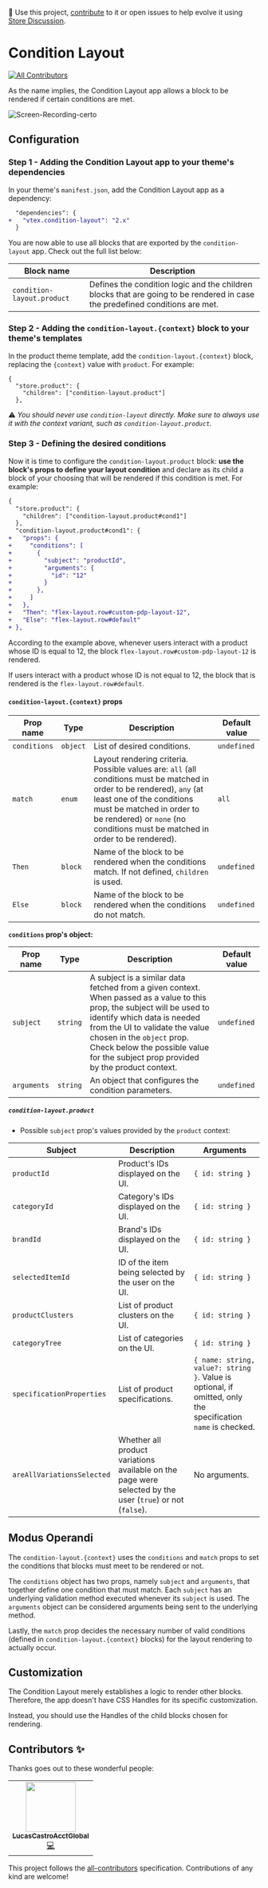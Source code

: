 📢 Use this project, [contribute](https://github.com/vtex-apps/condition-layout) to it or open issues to help evolve it using [Store Discussion](https://github.com/vtex-apps/store-discussion).

# Condition Layout

<!-- ALL-CONTRIBUTORS-BADGE:START - Do not remove or modify this section -->

[![All Contributors](https://img.shields.io/badge/all_contributors-1-orange.svg?style=flat-square)](#contributors-)

<!-- ALL-CONTRIBUTORS-BADGE:END -->

As the name implies, the Condition Layout app allows a block to be rendered if certain conditions are met.

![Screen-Recording-certo](https://user-images.githubusercontent.com/12139385/79379694-a8c99980-7f35-11ea-9f01-7021c6529332.gif)

## Configuration

### Step 1 - Adding the Condition Layout app to your theme's dependencies

In your theme's `manifest.json`, add the Condition Layout app as a dependency:

```diff
  "dependencies": {
+   "vtex.condition-layout": "2.x"
  }
```

You are now able to use all blocks that are exported by the `condition-layout` app. Check out the full list below:

| Block name                 | Description                                                                                                                  |
| -------------------------- | ---------------------------------------------------------------------------------------------------------------------------- |
| `condition-layout.product` | Defines the condition logic and the children blocks that are going to be rendered in case the predefined conditions are met. |

### Step 2 - Adding the `condition-layout.{context}` block to your theme's templates

In the product theme template, add the `condition-layout.{context}` block, replacing the `{context}` value with `product`. For example:

```
{
  "store.product": {
    "children": ["condition-layout.product"]
  },
```

:warning: _You should never use `condition-layout` directly. Make sure to always use it with the context variant, such as `condition-layout.product`._

### Step 3 - Defining the desired conditions

Now it is time to configure the `condition-layout.product` block: **use the block's props to define your layout condition** and declare as its child a block of your choosing that will be rendered if this condition is met. For example:

```diff
{
  "store.product": {
    "children": ["condition-layout.product#cond1"]
  },
  "condition-layout.product#cond1": {
+   "props": {
+     "conditions": [
+       {
+         "subject": "productId",
+         "arguments": {
+           "id": "12"
+         }
+       },
+     ]
+   },
+   "Then": "flex-layout.row#custom-pdp-layout-12",
+   "Else": "flex-layout.row#default"
+ },
```

According to the example above, whenever users interact with a product whose ID is equal to 12, the block `flex-layout.row#custom-pdp-layout-12` is rendered.

If users interact with a product whose ID is not equal to 12, the block that is rendered is the `flex-layout.row#default`.

#### `condition-layout.{context}` props

| Prop name    | Type     | Description                                                                                                                                                                                                                                                       | Default value |
| ------------ | -------- | ----------------------------------------------------------------------------------------------------------------------------------------------------------------------------------------------------------------------------------------------------------------- | ------------- |
| `conditions` | `object` | List of desired conditions.                                                                                                                                                                                                                                       | `undefined`   |
| `match`      | `enum`   | Layout rendering criteria. Possible values are: `all` (all conditions must be matched in order to be rendered), `any` (at least one of the conditions must be matched in order to be rendered) or `none` (no conditions must be matched in order to be rendered). | `all`         |
| `Then`       | `block`  | Name of the block to be rendered when the conditions match. If not defined, `children` is used.                                                                                                                                                                   | `undefined`   |
| `Else`       | `block`  | Name of the block to be rendered when the conditions do not match.                                                                                                                                                                                              | `undefined`   |

**`conditions` prop's object:**

| Prop name   | Type     | Description                                                                                                                                                                                                                                                                                                  | Default value |
| ----------- | -------- | ------------------------------------------------------------------------------------------------------------------------------------------------------------------------------------------------------------------------------------------------------------------------------------------------------------ | ------------- |
| `subject`   | `string` | A subject is a similar data fetched from a given context. When passed as a value to this prop, the subject will be used to identify which data is needed from the UI to validate the value chosen in the `object` prop. Check below the possible value for the subject prop provided by the product context. | `undefined`   |
| `arguments` | `string` | An object that configures the condition parameters.                                                                                                                                                                                                                                                          | `undefined`   |

##### `condition-layout.product`

- Possible `subject` prop's values provided by the `product` context:

| Subject                    | Description                                                                                               | Arguments                                                                                                    |
| -------------------------- | --------------------------------------------------------------------------------------------------------- | ------------------------------------------------------------------------------------------------------------ |
| `productId`                | Product's IDs displayed on the UI.                                                                        | `{ id: string }`                                                                                             |
| `categoryId`               | Category's IDs displayed on the UI.                                                                       | `{ id: string }`                                                                                             |
| `brandId`                  | Brand's IDs displayed on the UI.                                                                          | `{ id: string }`                                                                                             |
| `selectedItemId`           | ID of the item being selected by the user on the UI.                                                      | `{ id: string }`                                                                                             |
| `productClusters`          | List of product clusters on the UI.                                                                       | `{ id: string }`                                                                                             |
| `categoryTree`             | List of categories on the UI.                                                                             | `{ id: string }`                                                                                             |
| `specificationProperties`  | List of product specifications.                                                                           | `{ name: string, value?: string }`. Value is optional, if omitted, only the specification `name` is checked. |
| `areAllVariationsSelected` | Whether all product variations available on the page were selected by the user (`true`) or not (`false`). | No arguments.                                                                                                |

## Modus Operandi

The `condition-layout.{context}` uses the `conditions` and `match` props to set the conditions that blocks must meet to be rendered or not.

The `conditions` object has two props, namely `subject` and `arguments`, that together define one condition that must match. Each `subject` has an underlying validation method executed whenever its `subject` is used. The `arguments` object can be considered arguments being sent to the underlying method.

Lastly, the `match` prop decides the necessary number of valid conditions (defined in `condition-layout.{context}` blocks) for the layout rendering to actually occur.

## Customization

The Condition Layout merely establishes a logic to render other blocks. Therefore, the app doesn't have CSS Handles for its specific customization.

Instead, you should use the Handles of the child blocks chosen for rendering.

<!-- DOCS-IGNORE:start -->

## Contributors ✨

Thanks goes out to these wonderful people:

<!-- ALL-CONTRIBUTORS-LIST:START - Do not remove or modify this section -->
<!-- prettier-ignore-start -->
<!-- markdownlint-disable -->
<table>
  <tr>
    <td align="center"><a href="https://github.com/LucasCastroAcctGlobal"><img src="https://avatars0.githubusercontent.com/u/55210107?v=4" width="100px;" alt=""/><br /><sub><b>LucasCastroAcctGlobal</b></sub></a><br /><a href="https://github.com/vtex-apps/condition-layout/commits?author=LucasCastroAcctGlobal" title="Code">💻</a></td>
  </tr>
</table>

<!-- markdownlint-enable -->
<!-- prettier-ignore-end -->

<!-- ALL-CONTRIBUTORS-LIST:END -->

This project follows the [all-contributors](https://github.com/all-contributors/all-contributors) specification. Contributions of any kind are welcome!

<!-- DOCS-IGNORE:end -->
